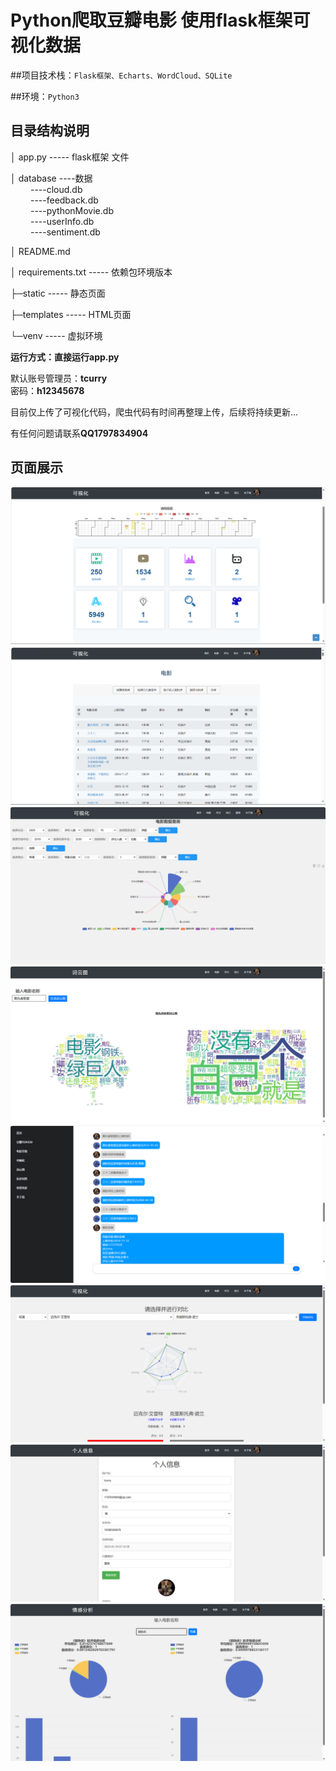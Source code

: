 # Python爬取豆瓣电影 使用flask框架可视化数据

##项目技术栈：`Flask框架、Echarts、WordCloud、SQLite`

##环境：`Python3`

## 目录结构说明

│ app.py ----- flask框架 文件

│ database ----数据  
&emsp;&emsp; ----cloud.db  
&emsp;&emsp; ----feedback.db  
&emsp;&emsp; ----pythonMovie.db  
&emsp;&emsp; ----userInfo.db  
&emsp;&emsp; ----sentiment.db

│ README.md

│ requirements.txt ----- 依赖包环境版本


├─static ----- 静态页面

├─templates ----- HTML页面

└─venv ----- 虚拟环境


**运行方式：直接运行app.py**

默认账号管理员：**tcurry**  
密码：**h12345678**

目前仅上传了可视化代码，爬虫代码有时间再整理上传，后续将持续更新...

有任何问题请联系**QQ1797834904**


## 页面展示

![index](./static\assets\img\page\index.png?msec=1700402701466)
![movie](./static\assets\img\page\movie.png?msec=1700402701475)
![chart](./static\assets\img\page\chart.png?msec=1700402701468)
![wordcloud](./static\assets\img\page\wordcloud.png?msec=1700402701480)
![askQuestion](./static\assets\img\page\askQuestion.png?msec=1700402701466)
![compare](./static\assets\img\page\compare.png?msec=1700402701475)
![info](./static\assets\img\page\info.png?msec=1700402701468)
![sentiment](./static\assets\img\page\sentiment.png?msec=1700402701480)

